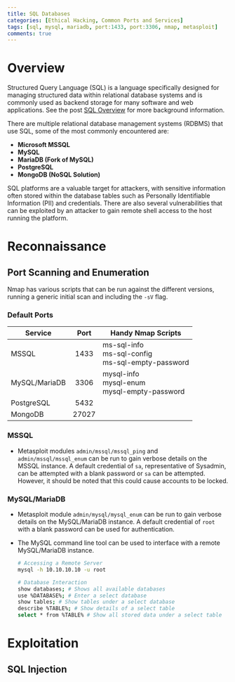 ```yaml
---
title: SQL Databases
categories: [Ethical Hacking, Common Ports and Services]
tags: [sql, mysql, mariadb, port:1433, port:3306, nmap, metasploit]
comments: true
---
```


# Overview

Structured Query Language (SQL) is a language specifically designed for managing structured data within relational database systems and is commonly used as backend storage for many software and web applications. See the post [SQL Overview](https://darkcybe.github.io/posts/SQL_Overview/) for more background information.

There are multiple relational database management systems (RDBMS) that use SQL, some of the most commonly encountered are:
- **Microsoft MSSQL**
- **MySQL**
- **MariaDB (Fork of MySQL)**
- **PostgreSQL**
- **MongoDB (NoSQL Solution)**

SQL platforms are  a valuable target for attackers, with sensitive information often stored within the database tables such as Personally Identifiable Information (PII) and credentials. There are also several vulnerabilities that can be exploited by an attacker to gain remote shell access to the host running the platform.

# Reconnaissance

## Port Scanning and Enumeration

Nmap has various scripts that can be run against the different versions, running a generic initial scan and including the `-sV` flag.

### Default Ports

| Service       | Port  | Handy Nmap Scripts |
| ------------- | :---: | ------------------ |
| MSSQL         | 1433  | ms-sql-info <br> ms-sql-config <br> ms-sql-empty-password <br> |
| MySQL/MariaDB | 3306  | mysql-info <br> mysql-enum <br> mysql-empty-password |
| PostgreSQL    | 5432  | |
| MongoDB       | 27027 | |

### MSSQL
- Metasploit modules `admin/mssql/mssql_ping` and `admin/mssql/mssql_enum` can be run to gain verbose details on the MSSQL instance. A default credential of `sa`, representative of Sysadmin, can be attempted with a blank password or `sa` can be attempted. However, it should be noted that this could cause accounts to be locked.

### MySQL/MariaDB
- Metasploit module `admin/mysql/mysql_enum` can be run to gain verbose details on the MySQL/MariaDB instance. A default credential of `root` with a blank password can be used for authentication.
- The MySQL command line tool can be used to interface with a remote MySQL/MariaDB instance.
	
    ```bash
	# Accessing a Remote Server
	mysql -h 10.10.10.10 -u root
	
	# Database Interaction
	show databases; # Shows all available databases
	use %DATABASE%; # Enter a select database
	show tables; # Show tables under a select database
	describe %TABLE%; # Show details of a select table
	select * from %TABLE% # Show all stored data under a select table
	```

# Exploitation

## SQL Injection